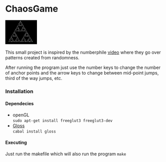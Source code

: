 # ChaosGame

<img src="images/partial3anchor.png" alt="partial3anchor" style="width: 100px;"/>

This small project is inspired by the numberphile [video](https://www.youtube.com/watch?v=kbKtFN71Lfs) where they go over patterns created from randomness.

After running the program just use the number keys to change the number of anchor points and the arrow keys to change between mid-point jumps, third of the way jumps, etc.

### Installation

#### Dependecies
* openGL  
`sudo apt-get install freeglut3 freeglut3-dev`
* [Gloss](https://hackage.haskell.org/package/gloss)  
`cabal install gloss`

#### Executing
Just run the makefile which will also run the program
`make`


